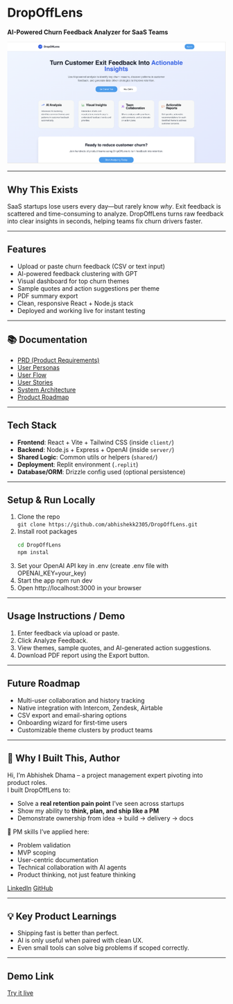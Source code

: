 # DropOffLens

**AI-Powered Churn Feedback Analyzer for SaaS Teams**

![DropOffLens Homepage Demo](./docs/dropofflens_homepage.png)


---

##  Why This Exists

SaaS startups lose users every day—but rarely know *why*. Exit feedback is scattered and time-consuming to analyze. DropOffLens turns raw feedback into clear insights in seconds, helping teams fix churn drivers faster.

---

##  Features

- Upload or paste churn feedback (CSV or text input)
- AI-powered feedback clustering with GPT
- Visual dashboard for top churn themes
- Sample quotes and action suggestions per theme
- PDF summary export
- Clean, responsive React + Node.js stack
- Deployed and working live for instant testing

---

## 📚 Documentation

- [PRD (Product Requirements)](./docs/PRD.md)
- [User Personas](./docs/user-personas.md)
- [User Flow](./docs/user-flow.md)
- [User Stories](./docs/user-stories.md)
- [System Architecture](./docs/architecture.md)
- [Product Roadmap](./docs/roadmap.md)

---


##  Tech Stack

- **Frontend**: React + Vite + Tailwind CSS (inside `client/`)
- **Backend**: Node.js + Express + OpenAI (inside `server/`)
- **Shared Logic**: Common utils or helpers (`shared/`)
- **Deployment**: Replit environment (`.replit`)
- **Database/ORM**: Drizzle config used (optional persistence)

---

##  Setup & Run Locally

1. Clone the repo  
   `git clone https://github.com/abhishekk2305/DropOffLens.git`  
2. Install root packages  
   ```bash
   cd DropOffLens
   npm instal
3. Set your OpenAI API key in .env (create .env file with OPENAI_KEY=your_key)
4. Start the app
   npm run dev
5. Open http://localhost:3000 in your browser

---

## Usage Instructions / Demo

1. Enter feedback via upload or paste.
2. Click Analyze Feedback.
3. View themes, sample quotes, and AI-generated action suggestions.
4. Download PDF report using the Export button.

---

## Future Roadmap

- Multi-user collaboration and history tracking
- Native integration with Intercom, Zendesk, Airtable
- CSV export and email-sharing options
- Onboarding wizard for first-time users
- Customizable theme clusters by product teams

---

## 🎯 Why I Built This, Author

Hi, I’m Abhishek Dhama – a project management expert pivoting into product roles.  
I built DropOffLens to:

- Solve a **real retention pain point** I’ve seen across startups
- Show my ability to **think, plan, and ship like a PM**
- Demonstrate ownership from idea → build → delivery → docs

🧠 PM skills I’ve applied here:
- Problem validation
- MVP scoping
- User-centric documentation
- Technical collaboration with AI agents
- Product thinking, not just feature thinking

[LinkedIn](https://www.linkedin.com/in/abhishekkdhama/)
[GitHub](https://github.com/abhishekk2305)

---

## 💡 Key Product Learnings

- Shipping fast is better than perfect.
- AI is only useful when paired with clean UX.
- Even small tools can solve big problems if scoped correctly.

---

## Demo Link
[Try it live](https://churn-lens-abhishekdhama18.replit.app/)



   
